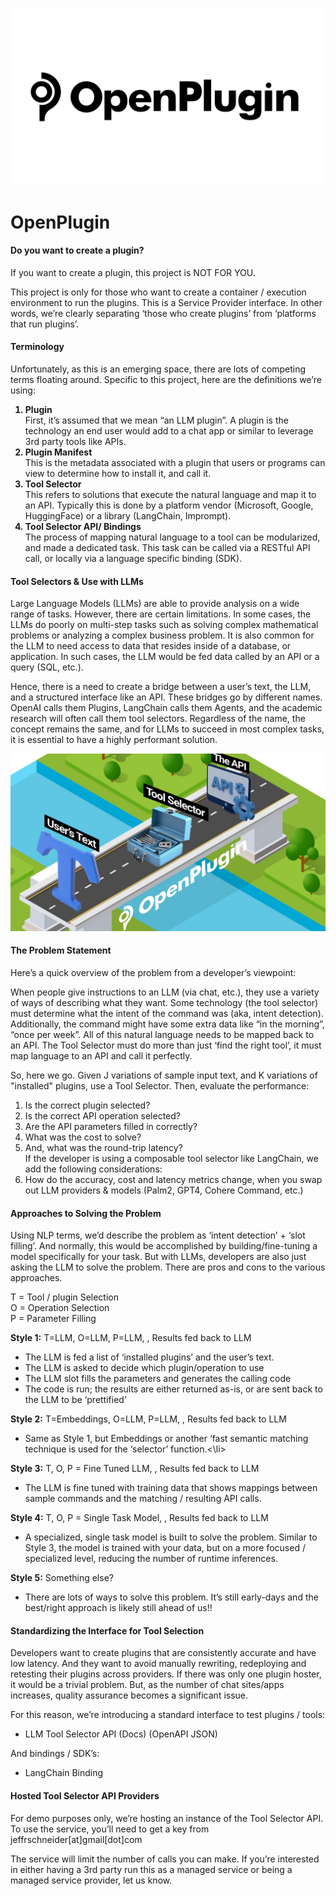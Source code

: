 ![Alt text](docs/openplugin_logo.jpg?raw=true "Logo")
# OpenPlugin

#### Do you want to create a plugin?

If you want to create a plugin, this project is NOT FOR YOU. 

This project is only for those who want to create a container / execution environment to run the plugins. This is a Service Provider interface. In other words, we’re clearly separating ‘those who create plugins’ from ‘platforms that run plugins’. 

#### Terminology
Unfortunately, as this is an emerging space, there are lots of competing terms floating around. Specific to this project, here are the definitions we’re using:

<ol>
<b><li>Plugin</li></b>
First, it’s assumed that we mean “an LLM plugin”. A plugin is the technology an end user would add to a chat app or similar to leverage 3rd party tools like APIs. 
<b><li>Plugin Manifest</li></b>
This is the metadata associated with a plugin that users or programs can view to determine how to install it, and call it.
<b><li>Tool Selector</li></b>
This refers to solutions that execute the natural language and map it to an API. Typically this is done by a platform vendor (Microsoft, Google, HuggingFace) or a library (LangChain, Imprompt). 
<b><li>Tool Selector API/ Bindings</li></b>
The process of mapping natural language to a tool can be modularized, and made a dedicated task. This task can be called via a RESTful API call, or locally via a language specific binding (SDK).
</ol>

#### Tool Selectors & Use with LLMs 

Large Language Models (LLMs) are able to provide analysis on a wide range of tasks. However, there are certain limitations. In some cases, the LLMs do poorly on multi-step tasks such as solving complex mathematical problems or analyzing a complex business problem. It is also common for the LLM to need access to data that resides inside of a database, or application. In such cases, the LLM would be fed data called by an API or a query (SQL, etc.). 

Hence, there is a need to create a bridge between a user’s text, the LLM, and a structured interface like an API. These bridges go by different names. OpenAI calls them Plugins, LangChain calls them Agents, and the academic research will often call them tool selectors. Regardless of the name, the concept remains the same, and for LLMs to succeed in most complex tasks, it is essential to have a highly performant solution. 

![Alt text](docs/flow_img.png?raw=true "Flow")

#### The Problem Statement
Here’s a quick overview of the problem from a developer’s viewpoint:

When people give instructions to an LLM (via chat, etc.), they use a variety of ways of describing what they want. Some technology (the tool selector) must determine what the intent of the command was (aka, intent detection). Additionally, the command might have some extra data like “in the morning”, “once per week”. All of this natural language needs to be mapped back to an API. The Tool Selector must do more than just ‘find the right tool’, it must map language to an API and call it perfectly. 

So, here we go. Given J variations of sample input text, and K variations of "installed" plugins, use a Tool Selector. Then, evaluate the performance:
<ol>
<li>Is the correct plugin selected?</li>
<li>Is the correct API operation selected?</li>
<li>Are the API parameters filled in correctly?</li>
<li>What was the cost to solve?</li>
<li>And, what was the round-trip latency?</li>
If the developer is using a composable tool selector like LangChain,  we add the following considerations: 
<li>How do the accuracy, cost and latency metrics change, when you swap out LLM providers & models (Palm2, GPT4, Cohere Command, etc.)</li>
</ol>

#### Approaches to Solving the Problem 
Using NLP terms, we’d describe the problem as ‘intent detection’ + ‘slot filling’. And normally, this would be accomplished by building/fine-tuning a model specifically for your task. But with LLMs, developers are also just asking the LLM to solve the problem. There are pros and cons to the various approaches. 


T = Tool / plugin Selection <br>
O = Operation Selection <br>
P = Parameter Filling 


<b>Style 1:</b> T=LLM, O=LLM, P=LLM, <Invoke API>, Results fed back to LLM
<ul>
<li>The LLM is fed a list of ‘installed plugins’ and the user’s text.</li>
<li>The LLM is asked to decide which plugin/operation to use </li>
<li>The LLM slot fills the parameters and generates the calling code</li>
<li>The code is run; the results are either returned as-is, or are sent back to the LLM to be ‘prettified’</li>
</ul>
<b>Style 2:</b> T=Embeddings, O=LLM, P=LLM, <Invoke API>, Results fed back to LLM
<ul>
<li>Same as Style 1, but Embeddings or another ‘fast semantic matching technique is used for the ‘selector’ function.<\li>
</ul>
<b>Style 3:</b> T, O, P = Fine Tuned LLM, <Invoke API>, Results fed back to LLM
<ul>
<li>The LLM is fine tuned with training data that shows mappings between sample commands and the matching / resulting API calls.</li>
</ul>
<b>Style 4:</b> T, O, P = Single Task Model, <Invoke API>, Results fed back to LLM
<ul>
<li>A specialized, single task model is built to solve the problem. Similar to Style 3, the model is trained with your data, but on a more focused / specialized level, reducing the number of runtime inferences.</li>
</ul>
<b>Style 5:</b> Something else?
<ul>
<li>There are lots of ways to solve this problem. It’s still early-days and the best/right approach is likely still ahead of us!!</li>
</ul>


#### Standardizing the Interface for Tool Selection
Developers want to create plugins that are consistently accurate and have low latency. And they want to avoid manually rewriting, redeploying and retesting their plugins across providers. If there was only one plugin hoster, it would be a trivial problem. But, as the number of chat sites/apps increases, quality assurance becomes a significant issue. 

For this reason, we’re introducing a standard interface to test plugins / tools:

 - LLM Tool Selector API (Docs) (OpenAPI JSON)

And bindings / SDK’s:
 - LangChain Binding

#### Hosted Tool Selector API Providers
For demo purposes only, we’re hosting an instance of the Tool Selector API. To use the service, you’ll need to get a key from jeffrschneider[at]gmail[dot]com   

The service will limit the number of calls you can make. If you’re interested in either having a 3rd party run this as a managed service or being a managed service provider, let us know. 

